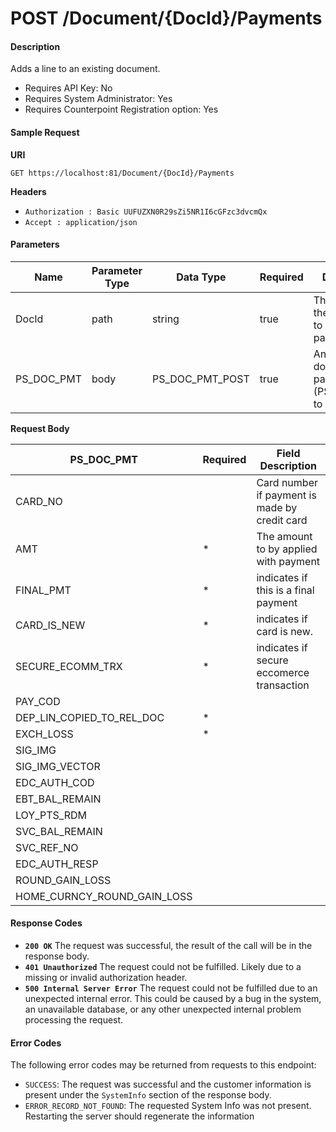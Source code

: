 
# POST /Document/{DocId}/Payments

#### Description
Adds a line to an existing document.

- Requires API Key: No
- Requires System Administrator: Yes
- Requires Counterpoint Registration option: Yes

#### Sample Request

**URI**

`GET https://localhost:81/Document/{DocId}/Payments`

**Headers**
- `Authorization : Basic UUFUZXN0R29sZi5NR1I6cGFzc3dvcmQx`
- `Accept : application/json`

#### Parameters
Name | Parameter Type | Data Type | Required | Description
---- | -------------- | --------- | -------- | -----------
DocId | path | string | true | The DOC_ID of the document to add a payment to.
PS_DOC_PMT | body | PS_DOC_PMT_POST | true | An array of document payments (PS_DOC_PMT) to add.

**Request Body**

PS_DOC_PMT | Required | Field Description
--------------- | -------- | -----------------
CARD_NO | | Card number if payment is made by credit card
AMT | * | The amount to by applied with payment
FINAL_PMT | * | indicates if this is a final payment
CARD_IS_NEW | * | indicates if card is new.
SECURE_ECOMM_TRX | * | indicates if secure eccomerce transaction
PAY_COD | |
DEP_LIN_COPIED_TO_REL_DOC | * | 
EXCH_LOSS | * |
SIG_IMG | |
SIG_IMG_VECTOR | |
EDC_AUTH_COD | |
EBT_BAL_REMAIN | |
LOY_PTS_RDM | |
SVC_BAL_REMAIN | |
SVC_REF_NO | |
EDC_AUTH_RESP  | |
ROUND_GAIN_LOSS | |
HOME_CURNCY_ROUND_GAIN_LOSS | |
   

#### Response Codes
- **<code>200 OK</code>** The request was successful, the result of the call will be in the response body.
- **<code>401 Unauthorized</code>** The request could not be fulfilled. Likely due to a missing or invalid authorization header.
- **<code>500 Internal Server Error</code>** The request could not be fulfilled due to an unexpected internal error. This could be caused by a bug in the system, an unavailable database, or any other unexpected internal problem processing the request.
 
#### Error Codes
The following error codes may be returned from requests to this endpoint:
- `SUCCESS`: The request was successful and the customer information is present under the `SystemInfo` section of the response body.
- `ERROR_RECORD_NOT_FOUND`: The requested System Info was not present. Restarting the server should regenerate the information
